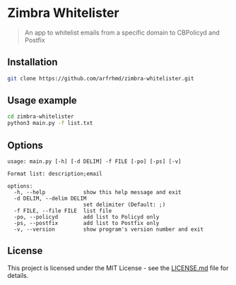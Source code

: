 # Zimbra Whitelister
> An app to whitelist emails from a specific domain to CBPolicyd and Postfix

## Installation

```sh
git clone https://github.com/arfrhmd/zimbra-whitelister.git
```

## Usage example

```sh
cd zimbra-whitelister
python3 main.py -f list.txt
```

## Options

```
usage: main.py [-h] [-d DELIM] -f FILE [-po] [-ps] [-v]

Format list: description;email

options:
  -h, --help            show this help message and exit
  -d DELIM, --delim DELIM
                        set delimiter (Default: ;)
  -f FILE, --file FILE  list file
  -po, --policyd        add list to Policyd only
  -ps, --postfix        add list to Postfix only
  -v, --version         show program's version number and exit
```

## License

This project is licensed under the MIT License - see the [LICENSE.md](LICENSE.md) file for details.